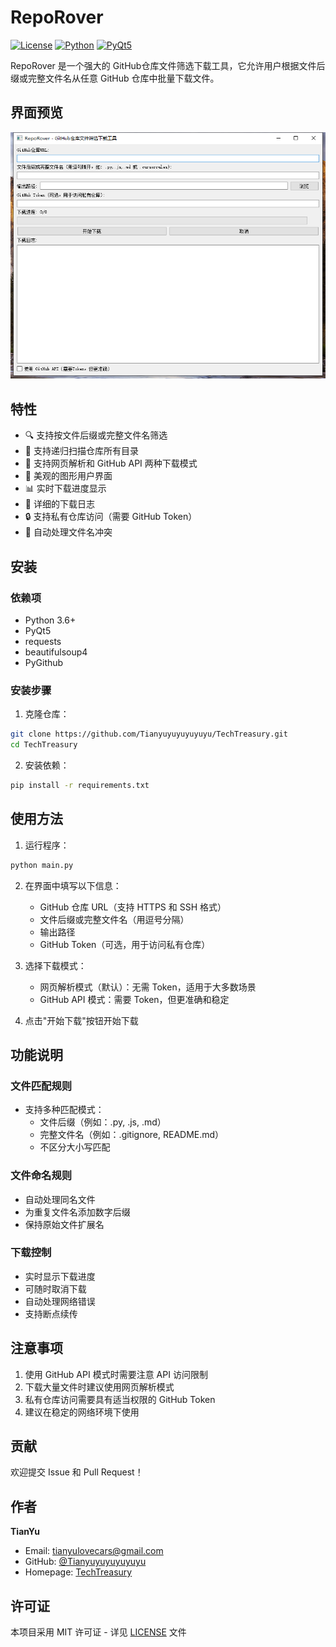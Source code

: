 # RepoRover

[![License](https://img.shields.io/badge/license-MIT-blue.svg)](LICENSE)
[![Python](https://img.shields.io/badge/python-3.6%2B-blue)](https://www.python.org/)
[![PyQt5](https://img.shields.io/badge/PyQt-5-green)](https://pypi.org/project/PyQt5/)

RepoRover 是一个强大的 GitHub仓库文件筛选下载工具，它允许用户根据文件后缀或完整文件名从任意 GitHub 仓库中批量下载文件。

## 界面预览

![RepoRover界面预览](docs/images/screenshot.png)

## 特性

- 🔍 支持按文件后缀或完整文件名筛选
- 📂 支持递归扫描仓库所有目录
- 🚀 支持网页解析和 GitHub API 两种下载模式
- 💫 美观的图形用户界面
- 📊 实时下载进度显示
- 📝 详细的下载日志
- 🔒 支持私有仓库访问（需要 GitHub Token）
- 🔄 自动处理文件名冲突

## 安装

### 依赖项

- Python 3.6+
- PyQt5
- requests
- beautifulsoup4
- PyGithub

### 安装步骤

1. 克隆仓库：
```bash
git clone https://github.com/Tianyuyuyuyuyuyu/TechTreasury.git
cd TechTreasury
```

2. 安装依赖：
```bash
pip install -r requirements.txt
```

## 使用方法

1. 运行程序：
```bash
python main.py
```

2. 在界面中填写以下信息：
   - GitHub 仓库 URL（支持 HTTPS 和 SSH 格式）
   - 文件后缀或完整文件名（用逗号分隔）
   - 输出路径
   - GitHub Token（可选，用于访问私有仓库）

3. 选择下载模式：
   - 网页解析模式（默认）：无需 Token，适用于大多数场景
   - GitHub API 模式：需要 Token，但更准确和稳定

4. 点击"开始下载"按钮开始下载

## 功能说明

### 文件匹配规则

- 支持多种匹配模式：
  - 文件后缀（例如：.py, .js, .md）
  - 完整文件名（例如：.gitignore, README.md）
  - 不区分大小写匹配

### 文件命名规则

- 自动处理同名文件
- 为重复文件名添加数字后缀
- 保持原始文件扩展名

### 下载控制

- 实时显示下载进度
- 可随时取消下载
- 自动处理网络错误
- 支持断点续传

## 注意事项

1. 使用 GitHub API 模式时需要注意 API 访问限制
2. 下载大量文件时建议使用网页解析模式
3. 私有仓库访问需要具有适当权限的 GitHub Token
4. 建议在稳定的网络环境下使用

## 贡献

欢迎提交 Issue 和 Pull Request！

## 作者

**TianYu**

- Email: tianyulovecars@gmail.com
- GitHub: [@Tianyuyuyuyuyuyu](https://github.com/Tianyuyuyuyuyuyu)
- Homepage: [TechTreasury](https://github.com/Tianyuyuyuyuyuyu/TechTreasury)

## 许可证

本项目采用 MIT 许可证 - 详见 [LICENSE](LICENSE) 文件 